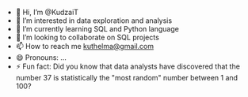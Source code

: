 - 👋 Hi, I’m @KudzaiT
- 👀 I’m interested in data exploration and analysis
- 🌱 I’m currently learning SQL and Python language
- 💞️ I’m looking to collaborate on SQL projects
- 📫 How to reach me kuthelma@gmail.com
- 😄 Pronouns: ...
- ⚡ Fun fact: Did you know that data analysts have discovered that the number 37 is statistically the "most random" number between 1 and 100?

<!---
RasKue/RasKue is a ✨ special ✨ repository because its `README.md` (this file) appears on your GitHub profile.
You can click the Preview link to take a look at your changes.
--->
